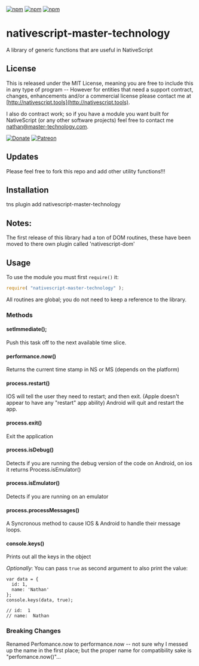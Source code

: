 [![npm](https://img.shields.io/npm/v/nativescript-master-technology.svg)](https://www.npmjs.com/package/nativescript-master-technology)
[![npm](https://img.shields.io/npm/l/nativescript-master-technology.svg)](https://www.npmjs.com/package/nativescript-master-technology)
[![npm](https://img.shields.io/npm/dt/nativescript-master-technology.svg?label=npm%20d%2fls)](https://www.npmjs.com/package/nativescript-master-technology)

# nativescript-master-technology
A library of generic functions that are useful in NativeScript

## License

This is released under the MIT License, meaning you are free to include this in any type of program -- However for entities that need a support contract, changes, enhancements and/or a commercial license please contact me at [http://nativescript.tools](http://nativescript.tools).

I also do contract work; so if you have a module you want built for NativeScript (or any other software projects) feel free to contact me [nathan@master-technology.com](mailto://nathan@master-technology.com).

[![Donate](https://img.shields.io/badge/Donate-PayPal-brightgreen.svg?style=plastic)](https://www.paypal.com/cgi-bin/webscr?cmd=_donations&business=HN8DDMWVGBNQL&lc=US&item_name=Nathanael%20Anderson&item_number=nativescript%2dmastertechnology&no_note=1&no_shipping=1&currency_code=USD&bn=PP%2dDonationsBF%3ax%3aNonHosted)
[![Patreon](https://img.shields.io/badge/Pledge-Patreon-brightgreen.svg?style=plastic)](https://www.patreon.com/NathanaelA)

## Updates

Please feel free to fork this repo and add other utility functions!!!


## Installation 
  
tns plugin add nativescript-master-technology

## Notes:

The first release of this library had a ton of DOM routines, these have been moved to there own plugin called 'nativescript-dom'


## Usage

To use the  module you must first `require()` it:

```js
require( "nativescript-master-technology" );
```

 All routines are global; you do not need to keep a reference to the library.

### Methods

#### setImmediate(<function>);
Push this task off to the next available time slice.

#### performance.now()
Returns the current time stamp in NS or MS (depends on the platform)

#### process.restart()
IOS will tell the user they need to restart; and then exit.  (Apple doesn't appear to have any "restart" app ability)
Android will quit and restart the app.

#### process.exit()
Exit the application

#### process.isDebug()
Detects if you are running the debug version of the code on Android, on ios it returns Process.isEmulator()

#### process.isEmulator()
Detects if you are running on an emulator

#### process.processMessages()
A Syncronous method to cause IOS & Android to handle their message loops.  

#### console.keys()
Prints out all the keys in the object

*Optionally*: You can pass `true` as second argument to also print the value:

```
var data = {
  id: 1,
  name: 'Nathan'
};
console.keys(data, true);

// id:  1
// name:  Nathan

```

### Breaking Changes
Renamed Perfomance.now to performance.now -- not sure why I messed up the name in the first place; but the proper name for compatibility sake is "perfomance.now()"...
